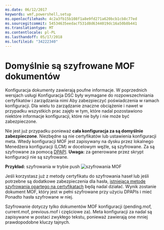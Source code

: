 ```yaml
---
ms.date: 06/12/2017
keywords: wmf,powershell,setup
ms.openlocfilehash: 4c2a3fb15b108f1a8e9fd271a620bcb1cb8c77ed
ms.sourcegitcommit: 54534635eedacf531d8d6344019dc16a50b8b441
ms.translationtype: MT
ms.contentlocale: pl-PL
ms.lasthandoff: 05/17/2018
ms.locfileid: "34222340"
---
```

# <a name="mof-documents-are-encrypted-by-default"></a>Domyślnie są szyfrowane MOF dokumentów

Konfiguracja dokumenty zawierają poufne informacje. W poprzednich wersjach usługi Konfiguracja DSC były wymagane do rozpowszechniania certyfikatów i zarządzania nimi Aby zabezpieczyć poświadczenia w ramach konfiguracji. Dla wielu to zarządzanie znaczne obciążenie i nawet w przypadku wszystkich prac zajęło w tym, które nadal pozostawiono niektóre informacje konfiguracji, które nie były i nie może być zabezpieczone.

Nie jest już przypadku ponieważ **cała konfiguracja za są domyślnie zabezpieczone**. Niezbędne są nie certyfikatów lub ustawienia konfiguracji meta. Wtedy konfiguracji MOF jest zapisywany na dysku przez lokalnego Menedżera konfiguracji (LCM) w docelowym węźle, są szyfrowane. Za są szyfrowane za pomocą [DPAPI](https://msdn.microsoft.com/library/ms995355.aspx). **Uwaga:** za generowane przez skrypt konfiguracji nie są szyfrowane.

**Przykład:** szyfrowania w trybie push ![szyfrowania MOF](../images/MOF_Encryption.jpg)

Jeśli korzystasz już z metody certyfikatu do szyfrowania haseł lub jeśli potrzebne są dodatkowe zabezpieczenia dla hasła, [istniejącą metodę szyfrowania opartego na certyfikatach](https://msdn.microsoft.com/powershell/dsc/securemof) będą nadal działać. Wynik zostanie dokument MOF, który jest w pełni szyfrowane przy użyciu DPAPIs i mieć Ponadto hasła szyfrowane w niej.

Szyfrowanie dotyczy tylko dokumentów MOF konfiguracji (pending.mof, current.mof, previous.mof i częściowe za). Meta konfiguracji za nadal są zapisywane w postaci zwykłego tekstu, ponieważ zawierają one mniej prawdopodobne kluczy tajnych.
